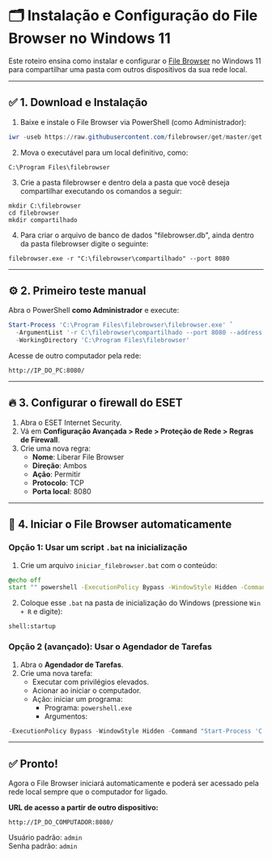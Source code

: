 # 🗂️ Instalação e Configuração do File Browser no Windows 11

Este roteiro ensina como instalar e configurar o [File Browser](https://filebrowser.org) no Windows 11 para compartilhar uma pasta com outros dispositivos da sua rede local.

---

## ✅ 1. Download e Instalação

1. Baixe e instale o File Browser via PowerShell (como Administrador):

```powershell
iwr -useb https://raw.githubusercontent.com/filebrowser/get/master/get.ps1 | iex
```

2. Mova o executável para um local definitivo, como:

```
C:\Program Files\filebrowser
```

3. Crie a pasta filebrowser e dentro dela a pasta que você deseja compartilhar executando os comandos a seguir:

```
mkdir C:\filebrowser
cd filebrowser
mkdir compartilhado
```

4. Para criar o arquivo de banco de dados "filebrowser.db", ainda dentro da pasta filebrowser digite o seguinte:

```
filebrowser.exe -r "C:\filebrowser\compartilhado" --port 8080
```

---

## ⚙️ 2. Primeiro teste manual

Abra o PowerShell **como Administrador** e execute:

```powershell
Start-Process 'C:\Program Files\filebrowser\filebrowser.exe' `
  -ArgumentList '-r C:\filebrowser\compartilhado --port 8080 --address 0.0.0.0' `
  -WorkingDirectory 'C:\Program Files\filebrowser'
```

Acesse de outro computador pela rede:

```
http://IP_DO_PC:8080/
```

---

## 🔥 3. Configurar o firewall do ESET

1. Abra o ESET Internet Security.
2. Vá em **Configuração Avançada > Rede > Proteção de Rede > Regras de Firewall**.
3. Crie uma nova regra:
   - **Nome**: Liberar File Browser
   - **Direção**: Ambos
   - **Ação**: Permitir
   - **Protocolo**: TCP
   - **Porta local**: 8080

---

## 🔄 4. Iniciar o File Browser automaticamente

### Opção 1: Usar um script `.bat` na inicialização

1. Crie um arquivo `iniciar_filebrowser.bat` com o conteúdo:

```bat
@echo off
start "" powershell -ExecutionPolicy Bypass -WindowStyle Hidden -Command "Start-Process 'C:\Program Files\filebrowser\filebrowser.exe' -ArgumentList '-r C:\filebrowser\compartilhado --port 8080 --address 0.0.0.0' -WorkingDirectory 'C:\Program Files\filebrowser'"
```

2. Coloque esse `.bat` na pasta de inicialização do Windows (pressione `Win + R` e digite):

```
shell:startup
```

### Opção 2 (avançado): Usar o Agendador de Tarefas

1. Abra o **Agendador de Tarefas**.
2. Crie uma nova tarefa:
   - Executar com privilégios elevados.
   - Acionar ao iniciar o computador.
   - Ação: iniciar um programa:
     - Programa: `powershell.exe`
     - Argumentos:

```powershell
-ExecutionPolicy Bypass -WindowStyle Hidden -Command "Start-Process 'C:\Program Files\filebrowser\filebrowser.exe' -ArgumentList '-r C:\filebrowser\compartilhado --port 8080 --address 0.0.0.0' -WorkingDirectory 'C:\Program Files\filebrowser'"
```

---

## ✅ Pronto!

Agora o File Browser iniciará automaticamente e poderá ser acessado pela rede local sempre que o computador for ligado.

**URL de acesso a partir de outro dispositivo:**
```
http://IP_DO_COMPUTADOR:8080/
```

Usuário padrão: `admin`  
Senha padrão: `admin`
